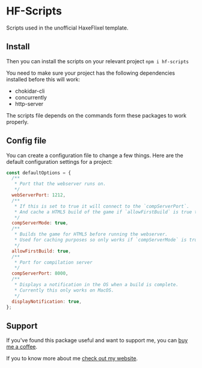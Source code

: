 # HF-Scripts
Scripts used in the unofficial HaxeFlixel template.

## Install

Then you can install the scripts on your relevant project
`npm i hf-scripts`

You need to make sure your project has the following dependencies installed before this will work:
- chokidar-cli
- concurrently
- http-server

The scripts file depends on the commands form these packages to work properly.

## Config file

You can create a configuration file to change a few things. Here are the default configuration settings for a project:

```js
const defaultOptions = {
  /**
   * Port that the webserver runs on.
   */
  webServerPort: 1212,
  /**
   * If this is set to true it will connect to the `compServerPort`.
   * And cache a HTML5 build of the game if `allowFirstBuild` is true to speed up subsequent builds.
   */
  compServerMode: true,
  /**
   * Builds the game for HTML5 before running the webserver.
   * Used for caching purposes so only works if `compServerMode` is true.
   */
  allowFirstBuild: true,
  /**
   * Port for compilation server
   */
  compServerPort: 8000,
  /**
   * Displays a notification in the OS when a build is complete.
   * Currently this only works on MacOS.
   */
  displayNotification: true,
};

```

## Support

If you've found this package useful and want to support me, you can [buy me a coffee](https://ko-fi.com/richardoliverbray).

If you to know more about me [check out my website](https://robray.dev/).
